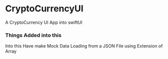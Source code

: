 # CryptoCurrencyUI
A CryptoCurrency UI App into swiftUI

### Things Added into this
Into this Have make Mock Data Loading from a JSON File using Extension of Array
